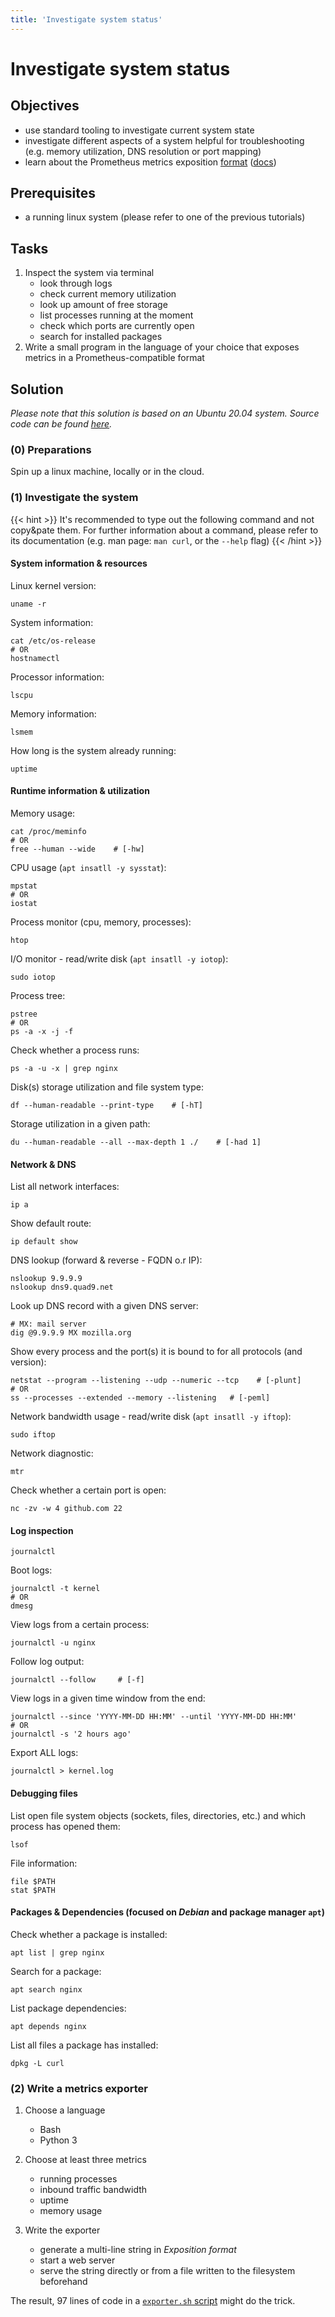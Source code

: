 ```yaml
---
title: 'Investigate system status'
---
```



Investigate system status
=========================


## Objectives

* use standard tooling to investigate current system state
* investigate different aspects of a system helpful for troubleshooting (e.g. memory
  utilization, DNS resolution or port mapping)
* learn about the Prometheus metrics exposition [format](https://prometheus.io/docs/instrumenting/writing_exporters/#metrics) ([docs](https://github.com/prometheus/docs/blob/master/content/docs/instrumenting/exposition_formats.md#text-format-details))


## Prerequisites

* a running linux system (please refer to one of the previous tutorials)


## Tasks

1. Inspect the system via terminal 
    * look through logs
    * check current memory utilization
    * look up amount of free storage 
    * list processes running at the moment
    * check which ports are currently open
    * search for installed packages
2. Write a small program in the language of your choice that exposes metrics in a 
   Prometheus-compatible format


## Solution

*Please note that this solution is based on an Ubuntu 20.04 system. Source code can be found
[here](https://github.com/lucendio/lecture-devops-code/tree/master/tutorials/11_investigate-system-status).*


### (0) Preparations

Spin up a linux machine, locally or in the cloud.


### (1) Investigate the system

{{< hint >}}
It's recommended to type out the following command and not copy&pate them. For further information
about a command, please refer to its documentation (e.g. man page: `man curl`, or the `--help` flag)
{{< /hint >}}


#### System information & resources

Linux kernel version:
```
uname -r
```

System information:
```
cat /etc/os-release
# OR 
hostnamectl
```

Processor information:
```
lscpu
```

Memory information:
```
lsmem
```

How long is the system already running:
```
uptime
```


#### Runtime information & utilization

Memory usage:
```
cat /proc/meminfo
# OR
free --human --wide    # [-hw]
```

CPU usage (`apt insatll -y sysstat`):
```
mpstat
# OR
iostat
```

Process monitor (cpu, memory, processes):
```
htop
```

I/O monitor - read/write disk (`apt insatll -y iotop`):
```
sudo iotop
```

Process tree:
```
pstree
# OR
ps -a -x -j -f
```

Check whether a process runs:
```
ps -a -u -x | grep nginx
```

Disk(s) storage utilization and file system type:
```
df --human-readable --print-type    # [-hT]
```

Storage utilization in a given path:
```
du --human-readable --all --max-depth 1 ./    # [-had 1]
```


#### Network & DNS

List all network interfaces:
```
ip a
```

Show default route:
```
ip default show
```

DNS lookup (forward & reverse - FQDN o.r IP):
```
nslookup 9.9.9.9
nslookup dns9.quad9.net
```

Look up DNS record with a given DNS server:
```
# MX: mail server
dig @9.9.9.9 MX mozilla.org
```

Show every process and the port(s) it is bound to for all protocols (and version):
```
netstat --program --listening --udp --numeric --tcp    # [-plunt]
# OR
ss --processes --extended --memory --listening   # [-peml]
```

Network bandwidth usage - read/write disk (`apt insatll -y iftop`):
```
sudo iftop
```

Network diagnostic:
```
mtr
```

Check whether a certain port is open:
```
nc -zv -w 4 github.com 22
```


#### Log inspection

```
journalctl
```

Boot logs:
```
journalctl -t kernel
# OR
dmesg
```

View logs from a certain process:
```
journalctl -u nginx
```

Follow log output:
```
journalctl --follow     # [-f]
```

View logs in a given time window from the end:
```
journalctl --since 'YYYY-MM-DD HH:MM' --until 'YYYY-MM-DD HH:MM'
# OR
journalctl -s '2 hours ago'
```

Export ALL logs:
```
journalctl > kernel.log
```


#### Debugging files

List open file system objects (sockets, files, directories, etc.) and which process has opened them: 
```
lsof
```

File information:
```
file $PATH
stat $PATH
```


#### Packages & Dependencies (focused on *Debian* and package manager `apt`)

Check whether a package is installed:
```
apt list | grep nginx
```

Search for a package:
```
apt search nginx
```

List package dependencies:
```
apt depends nginx
```

List all files a package has installed:

```
dpkg -L curl
```


### (2) Write a metrics exporter

1. Choose a language
    
    * Bash
    * Python 3

2. Choose at least three metrics

    * running processes
    * inbound traffic bandwidth
    * uptime
    * memory usage
    
3. Write the exporter

    * generate a multi-line string in *Exposition format*
    * start a web server
    * serve the string directly or from a file written to the filesystem beforehand


The result, 97 lines of code in a
[`exporter.sh` script](https://docs.ansible.com/ansible/latest/collections/community/general/docker_container_module.html)
might do the trick.
